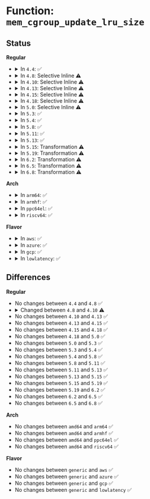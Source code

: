 # Function: <code>mem_cgroup_update_lru_size</code>

## Status
<b>Regular</b>
<ul>
<li>
<details>
<summary>In <code>4.4</code>: ✅</summary>

```c
void mem_cgroup_update_lru_size(struct lruvec *lruvec, enum lru_list lru, int nr_pages);
```

**Collision:** Unique Global

**Inline:** No

**Transformation:** False

**Instances:**

```
In mm/memcontrol.c (ffffffff811fec50)
Location: mm/memcontrol.c:1124
Inline: False
Direct callers:
  - mm/swap.c:__page_cache_release
  - mm/swap.c:__pagevec_lru_add_fn
  - mm/swap.c:release_pages
  - mm/swap.c:add_page_to_unevictable_list
  - mm/swap.c:lru_add_page_tail
  - mm/vmscan.c:move_active_pages_to_lru
  - mm/vmscan.c:move_active_pages_to_lru
  - mm/vmscan.c:isolate_lru_page
  - mm/vmscan.c:putback_inactive_pages
  - mm/vmscan.c:putback_inactive_pages
  - mm/vmscan.c:check_move_unevictable_pages
  - mm/vmscan.c:check_move_unevictable_pages
  - mm/compaction.c:isolate_migratepages_block
  - mm/memcontrol.c:lock_page_lru
  - mm/memcontrol.c:unlock_page_lru
```
**Symbols:**

```
ffffffff811fec50-ffffffff811fec6a: mem_cgroup_update_lru_size (STB_GLOBAL)
```
</details>
</li>
<li>
<details>
<summary>In <code>4.8</code>: Selective Inline ⚠️</summary>

```c
void mem_cgroup_update_lru_size(struct lruvec *lruvec, enum lru_list lru, int nr_pages);
```

**Collision:** Unique Global

**Inline:** Selective

**Transformation:** False

**Instances:**

```
In mm/memcontrol.c (ffffffff81222bd0)
Location: mm/memcontrol.c:974
Inline: True
Direct callers:
  - mm/swap.c:__pagevec_lru_add_fn
  - mm/swap.c:lru_add_page_tail
  - mm/swap.c:release_pages
  - mm/swap.c:add_page_to_unevictable_list
  - mm/swap.c:__page_cache_release
  - mm/vmscan.c:check_move_unevictable_pages
  - mm/vmscan.c:check_move_unevictable_pages
  - mm/vmscan.c:move_active_pages_to_lru
  - mm/vmscan.c:move_active_pages_to_lru
  - mm/vmscan.c:putback_inactive_pages
  - mm/vmscan.c:putback_inactive_pages
  - mm/vmscan.c:isolate_lru_page
  - mm/compaction.c:isolate_migratepages_block
  - mm/memcontrol.c:mem_cgroup_commit_charge
  - mm/memcontrol.c:mem_cgroup_commit_charge
```
**Symbols:**

```
ffffffff81222bd0-ffffffff81222c9b: mem_cgroup_update_lru_size (STB_GLOBAL)
```
</details>
</li>
<li>
<details>
<summary>In <code>4.10</code>: Selective Inline ⚠️</summary>

```c
void mem_cgroup_update_lru_size(struct lruvec *lruvec, enum lru_list lru, int zid, int nr_pages);
```

**Collision:** Unique Global

**Inline:** Selective

**Transformation:** False

**Instances:**

```
In mm/memcontrol.c (ffffffff81234fb0)
Location: mm/memcontrol.c:1014
Inline: True
Direct callers:
  - mm/swap.c:__pagevec_lru_add_fn
  - mm/swap.c:lru_add_page_tail
  - mm/swap.c:release_pages
  - mm/swap.c:add_page_to_unevictable_list
  - mm/swap.c:__page_cache_release
  - mm/vmscan.c:check_move_unevictable_pages
  - mm/vmscan.c:check_move_unevictable_pages
  - mm/vmscan.c:move_active_pages_to_lru
  - mm/vmscan.c:move_active_pages_to_lru
  - mm/vmscan.c:putback_inactive_pages
  - mm/vmscan.c:putback_inactive_pages
  - mm/vmscan.c:isolate_lru_page
  - mm/compaction.c:isolate_migratepages_block
  - mm/memcontrol.c:mem_cgroup_commit_charge
  - mm/memcontrol.c:mem_cgroup_commit_charge
```
**Symbols:**

```
ffffffff81234fb0-ffffffff81235086: mem_cgroup_update_lru_size (STB_GLOBAL)
```
</details>
</li>
<li>
<details>
<summary>In <code>4.13</code>: Selective Inline ⚠️</summary>

```c
void mem_cgroup_update_lru_size(struct lruvec *lruvec, enum lru_list lru, int zid, int nr_pages);
```

**Collision:** Unique Global

**Inline:** Selective

**Transformation:** False

**Instances:**

```
In mm/memcontrol.c (ffffffff81240a30)
Location: mm/memcontrol.c:984
Inline: True
Direct callers:
  - mm/swap.c:__pagevec_lru_add_fn
  - mm/swap.c:lru_add_page_tail
  - mm/swap.c:release_pages
  - mm/swap.c:add_page_to_unevictable_list
  - mm/swap.c:__page_cache_release
  - mm/vmscan.c:check_move_unevictable_pages
  - mm/vmscan.c:check_move_unevictable_pages
  - mm/vmscan.c:move_active_pages_to_lru
  - mm/vmscan.c:move_active_pages_to_lru
  - mm/vmscan.c:putback_inactive_pages
  - mm/vmscan.c:putback_inactive_pages
  - mm/vmscan.c:isolate_lru_page
  - mm/compaction.c:isolate_migratepages_block
  - mm/memcontrol.c:mem_cgroup_commit_charge
  - mm/memcontrol.c:mem_cgroup_commit_charge
```
**Symbols:**

```
ffffffff81240a30-ffffffff81240acc: mem_cgroup_update_lru_size (STB_GLOBAL)
```
</details>
</li>
<li>
<details>
<summary>In <code>4.15</code>: Selective Inline ⚠️</summary>

```c
void mem_cgroup_update_lru_size(struct lruvec *lruvec, enum lru_list lru, int zid, int nr_pages);
```

**Collision:** Unique Global

**Inline:** Selective

**Transformation:** False

**Instances:**

```
In mm/memcontrol.c (ffffffff81260770)
Location: mm/memcontrol.c:998
Inline: True
Direct callers:
  - mm/swap.c:__pagevec_lru_add_fn
  - mm/swap.c:lru_add_page_tail
  - mm/swap.c:release_pages
  - mm/swap.c:add_page_to_unevictable_list
  - mm/swap.c:__page_cache_release
  - mm/vmscan.c:check_move_unevictable_pages
  - mm/vmscan.c:check_move_unevictable_pages
  - mm/vmscan.c:move_active_pages_to_lru
  - mm/vmscan.c:move_active_pages_to_lru
  - mm/vmscan.c:putback_inactive_pages
  - mm/vmscan.c:putback_inactive_pages
  - mm/vmscan.c:isolate_lru_page
  - mm/compaction.c:isolate_migratepages_block
  - mm/memcontrol.c:mem_cgroup_commit_charge
  - mm/memcontrol.c:mem_cgroup_commit_charge
```
**Symbols:**

```
ffffffff81260770-ffffffff8126080a: mem_cgroup_update_lru_size (STB_GLOBAL)
```
</details>
</li>
<li>
<details>
<summary>In <code>4.18</code>: Selective Inline ⚠️</summary>

```c
void mem_cgroup_update_lru_size(struct lruvec *lruvec, enum lru_list lru, int zid, int nr_pages);
```

**Collision:** Unique Global

**Inline:** Selective

**Transformation:** False

**Instances:**

```
In mm/memcontrol.c (ffffffff81284940)
Location: mm/memcontrol.c:969
Inline: True
Direct callers:
  - mm/swap.c:__pagevec_lru_add_fn
  - mm/swap.c:lru_add_page_tail
  - mm/swap.c:release_pages
  - mm/swap.c:__page_cache_release
  - mm/vmscan.c:check_move_unevictable_pages
  - mm/vmscan.c:check_move_unevictable_pages
  - mm/vmscan.c:move_active_pages_to_lru
  - mm/vmscan.c:move_active_pages_to_lru
  - mm/vmscan.c:putback_inactive_pages
  - mm/vmscan.c:putback_inactive_pages
  - mm/vmscan.c:isolate_lru_page
  - mm/compaction.c:isolate_migratepages_block
  - mm/memcontrol.c:mem_cgroup_commit_charge
  - mm/memcontrol.c:mem_cgroup_commit_charge
```
**Symbols:**

```
ffffffff81284940-ffffffff812849d3: mem_cgroup_update_lru_size (STB_GLOBAL)
```
</details>
</li>
<li>
<details>
<summary>In <code>5.0</code>: Selective Inline ⚠️</summary>

```c
void mem_cgroup_update_lru_size(struct lruvec *lruvec, enum lru_list lru, int zid, int nr_pages);
```

**Collision:** Unique Global

**Inline:** Selective

**Transformation:** False

**Instances:**

```
In mm/memcontrol.c (ffffffff81299850)
Location: mm/memcontrol.c:1143
Inline: True
Direct callers:
  - mm/swap.c:__pagevec_lru_add_fn
  - mm/swap.c:lru_add_page_tail
  - mm/swap.c:release_pages
  - mm/swap.c:__page_cache_release
  - mm/vmscan.c:check_move_unevictable_pages
  - mm/vmscan.c:check_move_unevictable_pages
  - mm/vmscan.c:move_active_pages_to_lru
  - mm/vmscan.c:move_active_pages_to_lru
  - mm/vmscan.c:putback_inactive_pages
  - mm/vmscan.c:putback_inactive_pages
  - mm/vmscan.c:isolate_lru_page
  - mm/compaction.c:isolate_migratepages_block
  - mm/memcontrol.c:mem_cgroup_commit_charge
  - mm/memcontrol.c:mem_cgroup_commit_charge
```
**Symbols:**

```
ffffffff81299850-ffffffff812998e3: mem_cgroup_update_lru_size (STB_GLOBAL)
```
</details>
</li>
<li>
<details>
<summary>In <code>5.3</code>: ✅</summary>

```c
void mem_cgroup_update_lru_size(struct lruvec *lruvec, enum lru_list lru, int zid, int nr_pages);
```

**Collision:** Unique Global

**Inline:** No

**Transformation:** False

**Instances:**

```
In mm/memcontrol.c (ffffffff812b4bb0)
Location: mm/memcontrol.c:1279
Inline: False
Direct callers:
  - mm/swap.c:__pagevec_lru_add_fn
  - mm/swap.c:lru_add_page_tail
  - mm/swap.c:release_pages
  - mm/swap.c:__page_cache_release
  - mm/vmscan.c:check_move_unevictable_pages
  - mm/vmscan.c:check_move_unevictable_pages
  - mm/vmscan.c:move_pages_to_lru
  - mm/vmscan.c:move_pages_to_lru
  - mm/vmscan.c:isolate_lru_page
  - mm/vmscan.c:isolate_lru_pages
  - mm/compaction.c:isolate_migratepages_block
  - mm/memcontrol.c:mem_cgroup_commit_charge
  - mm/memcontrol.c:mem_cgroup_commit_charge
```
**Symbols:**

```
ffffffff812b4bb0-ffffffff812b4c44: mem_cgroup_update_lru_size (STB_GLOBAL)
```
</details>
</li>
<li>
<details>
<summary>In <code>5.4</code>: ✅</summary>

```c
void mem_cgroup_update_lru_size(struct lruvec *lruvec, enum lru_list lru, int zid, int nr_pages);
```

**Collision:** Unique Global

**Inline:** No

**Transformation:** False

**Instances:**

```
In mm/memcontrol.c (ffffffff812c6680)
Location: mm/memcontrol.c:1290
Inline: False
Direct callers:
  - mm/swap.c:__pagevec_lru_add_fn
  - mm/swap.c:lru_add_page_tail
  - mm/swap.c:release_pages
  - mm/swap.c:__page_cache_release
  - mm/vmscan.c:check_move_unevictable_pages
  - mm/vmscan.c:check_move_unevictable_pages
  - mm/vmscan.c:move_pages_to_lru
  - mm/vmscan.c:move_pages_to_lru
  - mm/vmscan.c:isolate_lru_page
  - mm/vmscan.c:isolate_lru_pages
  - mm/compaction.c:isolate_migratepages_block
  - mm/memcontrol.c:mem_cgroup_commit_charge
  - mm/memcontrol.c:mem_cgroup_commit_charge
```
**Symbols:**

```
ffffffff812c6680-ffffffff812c6714: mem_cgroup_update_lru_size (STB_GLOBAL)
```
</details>
</li>
<li>
<details>
<summary>In <code>5.8</code>: ✅</summary>

```c
void mem_cgroup_update_lru_size(struct lruvec *lruvec, enum lru_list lru, int zid, int nr_pages);
```

**Collision:** Unique Global

**Inline:** No

**Transformation:** False

**Instances:**

```
In mm/memcontrol.c (ffffffff812fc0f0)
Location: mm/memcontrol.c:1250
Inline: False
Direct callers:
  - mm/swap.c:__pagevec_lru_add_fn
  - mm/swap.c:lru_add_page_tail
  - mm/swap.c:release_pages
  - mm/swap.c:lru_deactivate_file_fn
  - mm/swap.c:lru_deactivate_file_fn
  - mm/swap.c:lru_deactivate_file_fn
  - mm/swap.c:__page_cache_release
  - mm/vmscan.c:check_move_unevictable_pages
  - mm/vmscan.c:check_move_unevictable_pages
  - mm/vmscan.c:isolate_lru_page
  - mm/vmscan.c:isolate_lru_pages
  - mm/compaction.c:isolate_migratepages_block
```
**Symbols:**

```
ffffffff812fc0f0-ffffffff812fc184: mem_cgroup_update_lru_size (STB_GLOBAL)
```
</details>
</li>
<li>
<details>
<summary>In <code>5.11</code>: ✅</summary>

```c
void mem_cgroup_update_lru_size(struct lruvec *lruvec, enum lru_list lru, int zid, int nr_pages);
```

**Collision:** Unique Global

**Inline:** No

**Transformation:** False

**Instances:**

```
In mm/memcontrol.c (ffffffff813082b0)
Location: mm/memcontrol.c:1406
Inline: False
Direct callers:
  - mm/swap.c:__pagevec_lru_add_fn
  - mm/swap.c:release_pages
  - mm/swap.c:lru_deactivate_file_fn
  - mm/swap.c:lru_deactivate_file_fn
  - mm/swap.c:lru_deactivate_file_fn
  - mm/swap.c:__page_cache_release
  - mm/vmscan.c:check_move_unevictable_pages
  - mm/vmscan.c:check_move_unevictable_pages
  - mm/vmscan.c:move_pages_to_lru
  - mm/vmscan.c:isolate_lru_page
  - mm/vmscan.c:isolate_lru_pages
  - mm/compaction.c:isolate_migratepages_block
  - mm/mlock.c:__munlock_pagevec
```
**Symbols:**

```
ffffffff813082b0-ffffffff81308344: mem_cgroup_update_lru_size (STB_GLOBAL)
```
</details>
</li>
<li>
<details>
<summary>In <code>5.13</code>: ✅</summary>

```c
void mem_cgroup_update_lru_size(struct lruvec *lruvec, enum lru_list lru, int zid, int nr_pages);
```

**Collision:** Unique Global

**Inline:** No

**Transformation:** False

**Instances:**

```
In mm/memcontrol.c (ffffffff8130ea40)
Location: mm/memcontrol.c:1228
Inline: False
Direct callers:
  - mm/swap.c:__pagevec_lru_add_fn
  - mm/swap.c:release_pages
  - mm/swap.c:lru_deactivate_file_fn
  - mm/swap.c:lru_deactivate_file_fn
  - mm/swap.c:lru_deactivate_file_fn
  - mm/swap.c:__page_cache_release
  - mm/vmscan.c:check_move_unevictable_pages
  - mm/vmscan.c:check_move_unevictable_pages
  - mm/vmscan.c:move_pages_to_lru
  - mm/vmscan.c:isolate_lru_page
  - mm/vmscan.c:isolate_lru_pages
  - mm/compaction.c:isolate_migratepages_block
  - mm/mlock.c:__munlock_pagevec
```
**Symbols:**

```
ffffffff8130ea40-ffffffff8130ead4: mem_cgroup_update_lru_size (STB_GLOBAL)
```
</details>
</li>
<li>
<details>
<summary>In <code>5.15</code>: Transformation ⚠️</summary>

```c
void mem_cgroup_update_lru_size(struct lruvec *lruvec, enum lru_list lru, int zid, int nr_pages);
```

**Collision:** Unique Global

**Inline:** No

**Transformation:** True

**Instances:**

```
In mm/memcontrol.c (0)
Location: mm/memcontrol.c:1280
Inline: False
Direct callers:
  - mm/swap.c:__pagevec_lru_add_fn
  - mm/swap.c:release_pages
  - mm/swap.c:lru_deactivate_file_fn
  - mm/swap.c:lru_deactivate_file_fn
  - mm/swap.c:lru_deactivate_file_fn
  - mm/swap.c:__page_cache_release
  - mm/vmscan.c:check_move_unevictable_pages
  - mm/vmscan.c:check_move_unevictable_pages
  - mm/vmscan.c:move_pages_to_lru
  - mm/vmscan.c:isolate_lru_page
  - mm/vmscan.c:isolate_lru_pages
  - mm/compaction.c:isolate_migratepages_block
  - mm/mlock.c:__munlock_pagevec
```
**Symbols:**

```
ffffffff81cc2913-ffffffff81cc2936: mem_cgroup_update_lru_size.cold (STB_LOCAL)
ffffffff81359860-ffffffff8135995e: mem_cgroup_update_lru_size (STB_GLOBAL)
```
</details>
</li>
<li>
<details>
<summary>In <code>5.19</code>: Transformation ⚠️</summary>

```c
void mem_cgroup_update_lru_size(struct lruvec *lruvec, enum lru_list lru, int zid, int nr_pages);
```

**Collision:** Unique Global

**Inline:** No

**Transformation:** True

**Instances:**

```
In mm/memcontrol.c (0)
Location: mm/memcontrol.c:1283
Inline: False
Direct callers:
  - mm/swap.c:__pagevec_lru_add_fn
  - mm/swap.c:release_pages
  - mm/swap.c:lru_deactivate_file_fn
  - mm/swap.c:lru_deactivate_file_fn
  - mm/swap.c:lru_deactivate_file_fn
  - mm/swap.c:__folio_activate
  - mm/swap.c:__folio_activate
  - mm/swap.c:pagevec_move_tail_fn
  - mm/swap.c:pagevec_move_tail_fn
  - mm/swap.c:__page_cache_release
  - mm/vmscan.c:check_move_unevictable_pages
  - mm/vmscan.c:check_move_unevictable_pages
  - mm/vmscan.c:move_pages_to_lru
  - mm/vmscan.c:folio_isolate_lru
  - mm/vmscan.c:isolate_lru_pages
  - mm/compaction.c:isolate_migratepages_block
  - mm/mlock.c:__munlock_page
  - mm/mlock.c:__munlock_page
  - mm/mlock.c:__mlock_new_page
  - mm/mlock.c:__mlock_page
  - mm/mlock.c:__mlock_page
  - mm/mlock.c:__mlock_page
  - mm/mlock.c:__mlock_page
```
**Symbols:**

```
ffffffff81e74e97-ffffffff81e74eba: mem_cgroup_update_lru_size.cold (STB_LOCAL)
ffffffff813d1840-ffffffff813d1989: mem_cgroup_update_lru_size (STB_GLOBAL)
```
</details>
</li>
<li>
<details>
<summary>In <code>6.2</code>: Transformation ⚠️</summary>

```c
void mem_cgroup_update_lru_size(struct lruvec *lruvec, enum lru_list lru, int zid, int nr_pages);
```

**Collision:** Unique Global

**Inline:** No

**Transformation:** True

**Instances:**

```
In mm/memcontrol.c (0)
Location: mm/memcontrol.c:1363
Inline: False
Direct callers:
  - mm/swap.c:release_pages
  - mm/swap.c:lru_deactivate_file_fn
  - mm/swap.c:lru_deactivate_file_fn
  - mm/swap.c:lru_deactivate_file_fn
  - mm/swap.c:lru_add_fn
  - mm/swap.c:__page_cache_release
  - mm/vmscan.c:check_move_unevictable_folios
  - mm/vmscan.c:check_move_unevictable_folios
  - mm/vmscan.c:lru_gen_change_state
  - mm/vmscan.c:drain_evictable
  - mm/vmscan.c:sort_folio
  - mm/vmscan.c:sort_folio
  - mm/vmscan.c:move_folios_to_lru
  - mm/vmscan.c:folio_isolate_lru
  - mm/vmscan.c:isolate_lru_folios
  - mm/compaction.c:isolate_migratepages_block
  - mm/mlock.c:__munlock_page
  - mm/mlock.c:__munlock_page
  - mm/mlock.c:__mlock_new_page
  - mm/mlock.c:__mlock_page
  - mm/mlock.c:__mlock_page
  - mm/mlock.c:__mlock_page
  - mm/mlock.c:__mlock_page
```
**Symbols:**

```
ffffffff820681a4-ffffffff820681c7: mem_cgroup_update_lru_size.cold (STB_LOCAL)
ffffffff81456ce0-ffffffff81456e32: mem_cgroup_update_lru_size (STB_GLOBAL)
```
</details>
</li>
<li>
<details>
<summary>In <code>6.5</code>: Transformation ⚠️</summary>

```c
void mem_cgroup_update_lru_size(struct lruvec *lruvec, enum lru_list lru, int zid, int nr_pages);
```

**Collision:** Unique Global

**Inline:** No

**Transformation:** True

**Instances:**

```
In mm/memcontrol.c (0)
Location: mm/memcontrol.c:1387
Inline: False
Direct callers:
  - mm/swap.c:release_pages
  - mm/swap.c:lru_deactivate_file_fn
  - mm/swap.c:lru_deactivate_file_fn
  - mm/swap.c:lru_deactivate_file_fn
  - mm/swap.c:lru_add_fn
  - mm/swap.c:__page_cache_release
  - mm/vmscan.c:check_move_unevictable_folios
  - mm/vmscan.c:check_move_unevictable_folios
  - mm/vmscan.c:lru_gen_change_state
  - mm/vmscan.c:drain_evictable
  - mm/vmscan.c:sort_folio
  - mm/vmscan.c:sort_folio
  - mm/vmscan.c:move_folios_to_lru
  - mm/vmscan.c:folio_isolate_lru
  - mm/vmscan.c:isolate_lru_folios
  - mm/compaction.c:isolate_migratepages_block
  - mm/mlock.c:__munlock_folio
  - mm/mlock.c:__munlock_folio
  - mm/mlock.c:__mlock_new_folio
  - mm/mlock.c:__mlock_folio
  - mm/mlock.c:__mlock_folio
  - mm/mlock.c:__mlock_folio
  - mm/mlock.c:__mlock_folio
```
**Symbols:**

```
ffffffff820e7a8e-ffffffff820e7ab1: mem_cgroup_update_lru_size.cold (STB_LOCAL)
ffffffff8148c540-ffffffff8148c694: mem_cgroup_update_lru_size (STB_GLOBAL)
```
</details>
</li>
<li>
<details>
<summary>In <code>6.8</code>: Transformation ⚠️</summary>

```c
void mem_cgroup_update_lru_size(struct lruvec *lruvec, enum lru_list lru, int zid, int nr_pages);
```

**Collision:** Unique Global

**Inline:** No

**Transformation:** True

**Instances:**

```
In mm/memcontrol.c (0)
Location: mm/memcontrol.c:1438
Inline: False
Direct callers:
  - mm/swap.c:release_pages
  - mm/swap.c:lru_deactivate_file_fn
  - mm/swap.c:lru_deactivate_file_fn
  - mm/swap.c:lru_deactivate_file_fn
  - mm/swap.c:lru_add_fn
  - mm/swap.c:__page_cache_release
  - mm/vmscan.c:check_move_unevictable_folios
  - mm/vmscan.c:check_move_unevictable_folios
  - mm/vmscan.c:lru_gen_change_state
  - mm/vmscan.c:drain_evictable
  - mm/vmscan.c:sort_folio
  - mm/vmscan.c:sort_folio
  - mm/vmscan.c:move_folios_to_lru
  - mm/vmscan.c:folio_isolate_lru
  - mm/vmscan.c:isolate_lru_folios
  - mm/compaction.c:isolate_migratepages_block
  - mm/mlock.c:__munlock_folio
  - mm/mlock.c:__munlock_folio
  - mm/mlock.c:__mlock_new_folio
  - mm/mlock.c:__mlock_folio
  - mm/mlock.c:__mlock_folio
  - mm/mlock.c:__mlock_folio
  - mm/mlock.c:__mlock_folio
```
**Symbols:**

```
ffffffff821c47b7-ffffffff821c47da: mem_cgroup_update_lru_size.cold (STB_LOCAL)
ffffffff814bbe90-ffffffff814bbfe4: mem_cgroup_update_lru_size (STB_GLOBAL)
```
</details>
</li>
</ul>
<b>Arch</b>
<ul>
<li>
<details>
<summary>In <code>arm64</code>: ✅</summary>

```c
void mem_cgroup_update_lru_size(struct lruvec *lruvec, enum lru_list lru, int zid, int nr_pages);
```

**Collision:** Unique Global

**Inline:** No

**Transformation:** False

**Instances:**

```
In mm/memcontrol.c (ffff800010369408)
Location: mm/memcontrol.c:1290
Inline: False
Direct callers:
  - mm/swap.c:__pagevec_lru_add_fn
  - mm/swap.c:lru_add_page_tail
  - mm/swap.c:release_pages
  - mm/swap.c:__page_cache_release
  - mm/vmscan.c:check_move_unevictable_pages
  - mm/vmscan.c:check_move_unevictable_pages
  - mm/vmscan.c:move_pages_to_lru
  - mm/vmscan.c:move_pages_to_lru
  - mm/vmscan.c:isolate_lru_page
  - mm/vmscan.c:isolate_lru_pages
  - mm/compaction.c:isolate_migratepages_block
  - mm/memcontrol.c:mem_cgroup_commit_charge
  - mm/memcontrol.c:mem_cgroup_commit_charge
```
**Symbols:**

```
ffff800010369408-ffff8000103694d0: mem_cgroup_update_lru_size (STB_GLOBAL)
```
</details>
</li>
<li>
<details>
<summary>In <code>armhf</code>: ✅</summary>

```c
void mem_cgroup_update_lru_size(struct lruvec *lruvec, enum lru_list lru, int zid, int nr_pages);
```

**Collision:** Unique Global

**Inline:** No

**Transformation:** False

**Instances:**

```
In mm/memcontrol.c (c055a8c4)
Location: mm/memcontrol.c:1290
Inline: False
Direct callers:
  - mm/swap.c:__pagevec_lru_add_fn
  - mm/swap.c:release_pages
  - mm/swap.c:__page_cache_release
  - mm/vmscan.c:check_move_unevictable_pages
  - mm/vmscan.c:check_move_unevictable_pages
  - mm/vmscan.c:move_pages_to_lru
  - mm/vmscan.c:move_pages_to_lru
  - mm/vmscan.c:isolate_lru_page
  - mm/vmscan.c:isolate_lru_pages
  - mm/compaction.c:isolate_migratepages_block
  - mm/memcontrol.c:mem_cgroup_commit_charge
  - mm/memcontrol.c:mem_cgroup_commit_charge
```
**Symbols:**

```
c055a8c4-c055a9a4: mem_cgroup_update_lru_size (STB_GLOBAL)
```
</details>
</li>
<li>
<details>
<summary>In <code>ppc64el</code>: ✅</summary>

```c
void mem_cgroup_update_lru_size(struct lruvec *lruvec, enum lru_list lru, int zid, int nr_pages);
```

**Collision:** Unique Global

**Inline:** No

**Transformation:** False

**Instances:**

```
In mm/memcontrol.c (c000000000457a70)
Location: mm/memcontrol.c:1290
Inline: False
Direct callers:
  - mm/swap.c:__pagevec_lru_add_fn
  - mm/swap.c:lru_add_page_tail
  - mm/swap.c:release_pages
  - mm/swap.c:__page_cache_release
  - mm/vmscan.c:check_move_unevictable_pages
  - mm/vmscan.c:check_move_unevictable_pages
  - mm/vmscan.c:move_pages_to_lru
  - mm/vmscan.c:move_pages_to_lru
  - mm/vmscan.c:isolate_lru_page
  - mm/vmscan.c:isolate_lru_pages
  - mm/compaction.c:isolate_migratepages_block
  - mm/memcontrol.c:mem_cgroup_commit_charge
  - mm/memcontrol.c:mem_cgroup_commit_charge
```
**Symbols:**

```
c000000000457a70-c000000000457b78: mem_cgroup_update_lru_size (STB_GLOBAL)
```
</details>
</li>
<li>
<details>
<summary>In <code>riscv64</code>: ✅</summary>

```c
void mem_cgroup_update_lru_size(struct lruvec *lruvec, enum lru_list lru, int zid, int nr_pages);
```

**Collision:** Unique Global

**Inline:** No

**Transformation:** False

**Instances:**

```
In mm/memcontrol.c (ffffffe000246ed8)
Location: mm/memcontrol.c:1290
Inline: False
Direct callers:
  - mm/swap.c:__pagevec_lru_add_fn
  - mm/swap.c:release_pages
  - mm/swap.c:__page_cache_release
  - mm/vmscan.c:check_move_unevictable_pages
  - mm/vmscan.c:check_move_unevictable_pages
  - mm/vmscan.c:move_pages_to_lru
  - mm/vmscan.c:move_pages_to_lru
  - mm/vmscan.c:isolate_lru_page
  - mm/vmscan.c:isolate_lru_pages
  - mm/compaction.c:isolate_migratepages_block
  - mm/memcontrol.c:mem_cgroup_commit_charge
  - mm/memcontrol.c:mem_cgroup_commit_charge
```
**Symbols:**

```
ffffffe000246ed8-ffffffe000246f90: mem_cgroup_update_lru_size (STB_GLOBAL)
```
</details>
</li>
</ul>
<b>Flavor</b>
<ul>
<li>
<details>
<summary>In <code>aws</code>: ✅</summary>

```c
void mem_cgroup_update_lru_size(struct lruvec *lruvec, enum lru_list lru, int zid, int nr_pages);
```

**Collision:** Unique Global

**Inline:** No

**Transformation:** False

**Instances:**

```
In mm/memcontrol.c (ffffffff812bec60)
Location: mm/memcontrol.c:1290
Inline: False
Direct callers:
  - mm/swap.c:__pagevec_lru_add_fn
  - mm/swap.c:lru_add_page_tail
  - mm/swap.c:release_pages
  - mm/swap.c:__page_cache_release
  - mm/vmscan.c:check_move_unevictable_pages
  - mm/vmscan.c:check_move_unevictable_pages
  - mm/vmscan.c:move_pages_to_lru
  - mm/vmscan.c:move_pages_to_lru
  - mm/vmscan.c:isolate_lru_page
  - mm/vmscan.c:isolate_lru_pages
  - mm/compaction.c:isolate_migratepages_block
  - mm/memcontrol.c:mem_cgroup_commit_charge
  - mm/memcontrol.c:mem_cgroup_commit_charge
```
**Symbols:**

```
ffffffff812bec60-ffffffff812becf4: mem_cgroup_update_lru_size (STB_GLOBAL)
```
</details>
</li>
<li>
<details>
<summary>In <code>azure</code>: ✅</summary>

```c
void mem_cgroup_update_lru_size(struct lruvec *lruvec, enum lru_list lru, int zid, int nr_pages);
```

**Collision:** Unique Global

**Inline:** No

**Transformation:** False

**Instances:**

```
In mm/memcontrol.c (ffffffff812afd50)
Location: mm/memcontrol.c:1290
Inline: False
Direct callers:
  - mm/swap.c:__pagevec_lru_add_fn
  - mm/swap.c:lru_add_page_tail
  - mm/swap.c:release_pages
  - mm/swap.c:__page_cache_release
  - mm/vmscan.c:check_move_unevictable_pages
  - mm/vmscan.c:check_move_unevictable_pages
  - mm/vmscan.c:move_pages_to_lru
  - mm/vmscan.c:move_pages_to_lru
  - mm/vmscan.c:isolate_lru_page
  - mm/vmscan.c:isolate_lru_pages
  - mm/compaction.c:isolate_migratepages_block
  - mm/memcontrol.c:mem_cgroup_commit_charge
  - mm/memcontrol.c:mem_cgroup_commit_charge
```
**Symbols:**

```
ffffffff812afd50-ffffffff812afde4: mem_cgroup_update_lru_size (STB_GLOBAL)
```
</details>
</li>
<li>
<details>
<summary>In <code>gcp</code>: ✅</summary>

```c
void mem_cgroup_update_lru_size(struct lruvec *lruvec, enum lru_list lru, int zid, int nr_pages);
```

**Collision:** Unique Global

**Inline:** No

**Transformation:** False

**Instances:**

```
In mm/memcontrol.c (ffffffff812bca70)
Location: mm/memcontrol.c:1290
Inline: False
Direct callers:
  - mm/swap.c:__pagevec_lru_add_fn
  - mm/swap.c:lru_add_page_tail
  - mm/swap.c:release_pages
  - mm/swap.c:__page_cache_release
  - mm/vmscan.c:check_move_unevictable_pages
  - mm/vmscan.c:check_move_unevictable_pages
  - mm/vmscan.c:move_pages_to_lru
  - mm/vmscan.c:move_pages_to_lru
  - mm/vmscan.c:isolate_lru_page
  - mm/vmscan.c:isolate_lru_pages
  - mm/compaction.c:isolate_migratepages_block
  - mm/memcontrol.c:mem_cgroup_commit_charge
  - mm/memcontrol.c:mem_cgroup_commit_charge
```
**Symbols:**

```
ffffffff812bca70-ffffffff812bcb04: mem_cgroup_update_lru_size (STB_GLOBAL)
```
</details>
</li>
<li>
<details>
<summary>In <code>lowlatency</code>: ✅</summary>

```c
void mem_cgroup_update_lru_size(struct lruvec *lruvec, enum lru_list lru, int zid, int nr_pages);
```

**Collision:** Unique Global

**Inline:** No

**Transformation:** False

**Instances:**

```
In mm/memcontrol.c (ffffffff812cd250)
Location: mm/memcontrol.c:1290
Inline: False
Direct callers:
  - mm/swap.c:__pagevec_lru_add_fn
  - mm/swap.c:lru_add_page_tail
  - mm/swap.c:release_pages
  - mm/swap.c:__page_cache_release
  - mm/vmscan.c:check_move_unevictable_pages
  - mm/vmscan.c:check_move_unevictable_pages
  - mm/vmscan.c:move_pages_to_lru
  - mm/vmscan.c:move_pages_to_lru
  - mm/vmscan.c:isolate_lru_page
  - mm/vmscan.c:isolate_lru_pages
  - mm/compaction.c:isolate_migratepages_block
  - mm/memcontrol.c:mem_cgroup_commit_charge
  - mm/memcontrol.c:mem_cgroup_commit_charge
```
**Symbols:**

```
ffffffff812cd250-ffffffff812cd2e4: mem_cgroup_update_lru_size (STB_GLOBAL)
```
</details>
</li>
</ul>

## Differences
<b>Regular</b>
<ul>
<li>
No changes between <code>4.4</code> and <code>4.8</code> ✅
</li>
<li>
<details>
<summary>Changed between <code>4.8</code> and <code>4.10</code> ⚠️</summary>
<ul>
<li>
<b>Param added. </b>
<code>int zid</code>
</li>
<li>
<b>Param reordered. </b>
<code>lruvec, lru, nr_pages</code> ➡️ <code>lruvec, lru, zid, nr_pages</code>
</li>
</ul>
</details>
</li>
<li>
No changes between <code>4.10</code> and <code>4.13</code> ✅
</li>
<li>
No changes between <code>4.13</code> and <code>4.15</code> ✅
</li>
<li>
No changes between <code>4.15</code> and <code>4.18</code> ✅
</li>
<li>
No changes between <code>4.18</code> and <code>5.0</code> ✅
</li>
<li>
No changes between <code>5.0</code> and <code>5.3</code> ✅
</li>
<li>
No changes between <code>5.3</code> and <code>5.4</code> ✅
</li>
<li>
No changes between <code>5.4</code> and <code>5.8</code> ✅
</li>
<li>
No changes between <code>5.8</code> and <code>5.11</code> ✅
</li>
<li>
No changes between <code>5.11</code> and <code>5.13</code> ✅
</li>
<li>
No changes between <code>5.13</code> and <code>5.15</code> ✅
</li>
<li>
No changes between <code>5.15</code> and <code>5.19</code> ✅
</li>
<li>
No changes between <code>5.19</code> and <code>6.2</code> ✅
</li>
<li>
No changes between <code>6.2</code> and <code>6.5</code> ✅
</li>
<li>
No changes between <code>6.5</code> and <code>6.8</code> ✅
</li>
</ul>
<b>Arch</b>
<ul>
<li>
No changes between <code>amd64</code> and <code>arm64</code> ✅
</li>
<li>
No changes between <code>amd64</code> and <code>armhf</code> ✅
</li>
<li>
No changes between <code>amd64</code> and <code>ppc64el</code> ✅
</li>
<li>
No changes between <code>amd64</code> and <code>riscv64</code> ✅
</li>
</ul>
<b>Flavor</b>
<ul>
<li>
No changes between <code>generic</code> and <code>aws</code> ✅
</li>
<li>
No changes between <code>generic</code> and <code>azure</code> ✅
</li>
<li>
No changes between <code>generic</code> and <code>gcp</code> ✅
</li>
<li>
No changes between <code>generic</code> and <code>lowlatency</code> ✅
</li>
</ul>
